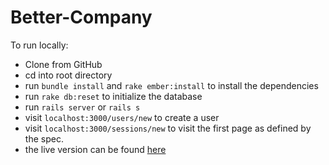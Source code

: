 # Better-Company

To run locally:

* Clone from GitHub
* cd into root directory
* run `bundle install` and `rake ember:install` to install the dependencies
* run `rake db:reset` to initialize the database
* run `rails server` or `rails s`
* visit `localhost:3000/users/new` to create a user
* visit `localhost:3000/sessions/new` to visit the first page as defined by the spec.
* the live version can be found [here](https://better-company.herokuapp.com/sessions/new)